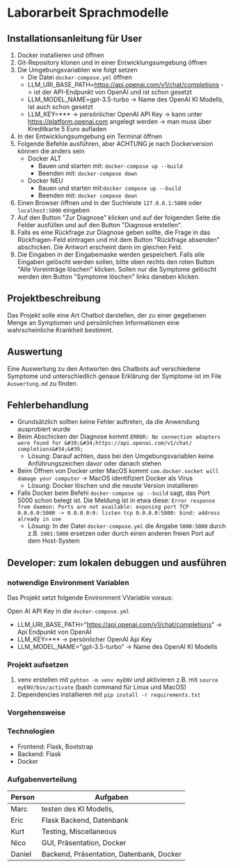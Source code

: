 # Laborarbeit Sprachmodelle

## Installationsanleitung für User
1. Docker installieren und öffnen
2. Git-Repository klonen und in einer Entwicklungsumgebung öffnen
3. Die Umgebungsvariablen wie folgt setzen
   - Die Datei `docker-compose.yml` öffnen
   - LLM_URI_BASE_PATH=https://api.openai.com/v1/chat/completions -> ist der API-Endpunkt von OpenAI und ist schon gesetzt
   - LLM_MODEL_NAME=gpt-3.5-turbo -> Name des OpenAI KI Modells, ist auch schon gesetzt
   - LLM_KEY=*** -> persönlicher OpenAI API Key -> kann unter https://platform.openai.com angelegt werden -> man muss über Kreditkarte 5 Euro aufladen
4. In der Entwicklungsumgebung ein Terminal öffnen
5. Folgende Befehle ausführen, aber ACHTUNG je nach Dockerversion können die anders sein
   - Docker ALT
     - Bauen und starten mit: `docker-compose up --build`
     - Beenden mit: `docker-compose down`
   - Docker NEU
     - Bauen und starten mit:`docker compose up --build`
     - Beenden mit: `docker compose down`
6. Einen Browser öffnen und in der Suchleiste `127.0.0.1:5000` oder `localhost:5000` eingeben
7. Auf den Button "Zur Diagnose" klicken und auf der folgenden Seite die Felder ausfüllen und auf den Button "Diagnose erstellen".
8. Falls es eine Rückfrage zur Diagnose geben sollte, die Frage in das Rückfragen-Feld eintragen und mit dem Button "Rückfrage absenden" abschicken. Die Antwort erscheint dann im gleichen Feld.
9. Die Eingaben in der Eingabemaske werden gespeichert. Falls alle Eingaben gelöscht werden sollen, bitte oben rechts den roten Button "Alle Voreinträge löschen" klicken. Sollen nur die Symptome gelöscht werden den Button "Symptome löschen" links daneben klicken.

## Projektbeschreibung

Das Projekt solle eine Art Chatbot darstellen, der zu einer gegebenen Menge an Symptomen und persönlichen Informationen
eine wahrscheinliche Krankheit bestimmt.

## Auswertung

Eine Auswertung zu den Antworten des Chatbots auf verschiedene Symptome und unterschiedlich genaue Erklärung der Symptome ist im File `Auswertung.md` zu finden.

## Fehlerbehandlung
- Grundsätzlich sollten keine Fehler auftreten, da die Anwendung ausprobiert wurde
- Beim Abschicken der Diagnose kommt `ERROR: No connection adapters were found for &#39;&#34;https://api.openai.com/v1/chat/ completions&#34;&#39;`
  - Lösung: Darauf achten, dass bei den Umgebungsvariablen keine Anführungszeichen davor oder danach stehen
- Beim Öffnen von Docker unter MacOS kommt `com.docker.socket will damage your computer` -> MacOS identifiziert Docker als Virus
  - Lösung: Docker löschen und die neuste Version installieren
- Falls Docker beim Befehl `docker-compose up --build` sagt, das Port 5000 schon belegt ist. Die Meldung ist in etwa diese: `Error response from daemon: Ports are not available: exposing port TCP 0.0.0.0:5000 -> 0.0.0.0:0: listen tcp 0.0.0.0:5000: bind: address already in use`
  - Lösung: In der Datei `docker-compose.yml` die Angabe `5000:5000` durch z.B. `5001:5000` ersetzen oder durch einen anderen freien Port auf dem Host-System

## Developer: zum lokalen debuggen und ausführen

### notwendige Environment Variablen

Das Projekt setzt folgende Environment VVariable voraus:

Open AI API Key in die `docker-compose.yml`

- LLM_URI_BASE_PATH="https://api.openai.com/v1/chat/completions" -> Api Endpunkt von OpenAI
- LLM_KEY=*** -> persönlicher OpenAI Api Key
- LLM_MODEL_NAME="gpt-3.5-turbo" -> Name des OpenAI KI Modells

### Projekt aufsetzen

1. venv erstellen mit `pyhton -m venv myENV` und aktivieren z.B. mit `source myENV/bin/activate` (bash command für Linux und MacOS)
2. Dependencies installieren mit `pip install -r requirements.txt`

### Vorgehensweise

### Technologien

- Frontend: Flask, Bootstrap
- Backend: Flask
- Docker

### Aufgabenverteilung

| Person | Aufgaben                                             |
|--------|------------------------------------------------------|
| Marc   | testen des KI Modells,                               |
| Eric   | Flask Backend, Datenbank                             |
| Kurt   | Testing, Miscellaneous                               |
| Nico   | GUI, Präsentation, Docker                            |
| Daniel | Backend, Präsentation, Datenbank, Docker             |







